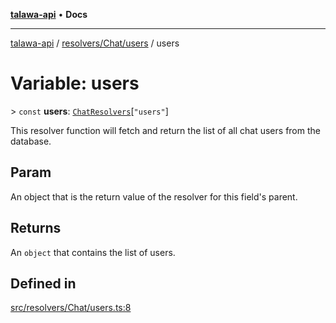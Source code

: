 [**talawa-api**](../../../../README.md) • **Docs**

***

[talawa-api](../../../../modules.md) / [resolvers/Chat/users](../README.md) / users

# Variable: users

\> `const` **users**: [`ChatResolvers`](../../../../types/generatedGraphQLTypes/type-aliases/ChatResolvers.md)\[`"users"`\]

This resolver function will fetch and return the list of all chat users from the database.

## Param

An object that is the return value of the resolver for this field's parent.

## Returns

An `object` that contains the list of users.

## Defined in

[src/resolvers/Chat/users.ts:8](https://github.com/PalisadoesFoundation/talawa-api/blob/f4877b986932181336f42a7336754de05976cd97/src/resolvers/Chat/users.ts#L8)

